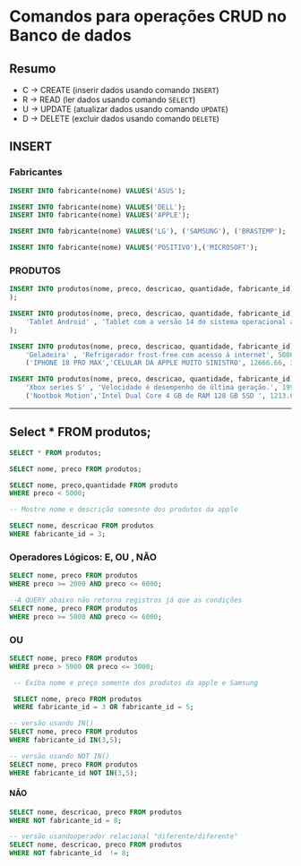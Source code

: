 # Comandos para operações CRUD no Banco de dados

## Resumo

- C -> CREATE (inserir dados usando comando `INSERT`)
- R -> READ (ler dados usando comando `SELECT`)
- U -> UPDATE (atualizar dados usando comando `UPDATE`)
- D -> DELETE (excluir dados usando comando `DELETE`)

## INSERT

### Fabricantes

```sql
INSERT INTO fabricante(nome) VALUES('ASUS'); 

INSERT INTO fabricante(nome) VALUES('DELL'); 
INSERT INTO fabricante(nome) VALUES('APPLE'); 

INSERT INTO fabricante(nome) VALUES('LG'), ('SAMSUNG'), ('BRASTEMP'); 

INSERT INTO fabricante(nome) VALUES('POSITIVO'),('MICROSOFT');

```

### PRODUTOS

```sql
INSERT INTO produtos(nome, preco, descricao, quantidade, fabricante_id) VALUES('ULTRABOOK', 3500,'Equipamento de última geração cheio de recursos, com processador Intel Core i9 do balacobaco', 7,2 --id do fabricante Dell
);

INSERT INTO produtos(nome, preco, descricao, quantidade, fabricante_id) VALUES(
    'Tablet Android' , 'Tablet com a versão 14 do sistema operacional android, possui tela de 10 polegadas e armazenamento de 128 GB, 64 GB de RAM porque o eliel perguntou.',1500.99, 5,5
);

INSERT INTO produtos(nome, preco, descricao, quantidade, fabricante_id) VALUES(
    'Geladeira' , 'Refrigerador frost-free com acesso á internet', 5000, 12, 6),
    ('IPHONE 18 PRO MAX','CELULAR DA APPLE MUITO SINISTRO', 12666.66, 3, 3),('iPAD MINI','Tablet apple com tela de tv', 4999.01, 5, 3);

INSERT INTO produtos(nome, preco, descricao, quantidade, fabricante_id) VALUES(
    'Xbox series S' , 'Velocidade é desempenho de última geração.', 1997, 5, 8),
    ('Nootbok Motion','Intel Dual Core 4 GB de RAM 128 GB SSD ', 1213.65, 8, 7);
```

---

## Select * FROM produtos;

```sql
SELECT * FROM produtos;

SELECT nome, preco FROM produtos;

SELECT nome, preco,quantidade FROM produto 
WHERE preco < 5000;

-- Mostre nome e descrição somesnte dos produtos da apple

SELECT nome, descricao FROM produtos
WHERE fabricante_id = 3;
```

### Operadores Lógicos: E, OU , NÃO

```SQL
SELECT nome, preco FROM produtos
WHERE preco >= 2000 AND preco <= 6000;

--A QUERY abaixo não retorna registros já que as condições 
SELECT nome, preco FROM produtos
WHERE preco >= 5000 AND preco <= 6000;
```

### OU

```SQL
SELECT nome, preco FROM produtos
WHERE preco > 5000 OR preco <= 3000;

 -- Exiba nome e preço somente dos produtos da apple e Samsung

 SELECT nome, preco FROM produtos
 WHERE fabricante_id = 3 OR fabricante_id = 5;

-- versão usando IN()
SELECT nome, preco FROM produtos
WHERE fabricante_id IN(3,5);

-- versão usando NOT IN()
SELECT nome, preco FROM produtos
WHERE fabricante_id NOT IN(3,5);
```

#### NÃO
```SQL
SELECT nome, descricao, preco FROM produtos
WHERE NOT fabricante_id = 8;

-- versão usandooperador relacional "diferente/diferente"
SELECT nome, descricao, preco FROM produtos
WHERE NOT fabricante_id  != 8;
```